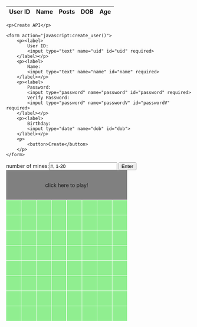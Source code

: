 <!-- Style (CSS) implementation of the map. -->
<style>
/* class to create the map's container; uses CSS grid dsiplay to partition off buttons */
.map-container { 
    width: 500px; /* this width and height is specified for mobile devices by default */
    height: 500px;
    right: 50px;

    display: grid;
    grid-template-columns: repeat(8, 1fr); /* fr is a special unit; learn more here: https://css-tricks.com/introduction-fr-css-unit/  */
    grid-template-rows: repeat(8, 1fr);
    gap: 1px 1px;
}

/* 
    CSS allows programmers to use media queries to change the size of classes based on the size of the device.
    This allows us to make it so that our website looks good on both mobile and desktop. If the width of the
    device is big enough, then the map will take up more of the screen.
*/
@media (min-width: 100px) { 
    .map-container {
        width: 50px;
        height: 50px;
        left: 20px
    }
}

/* styling for the map buttons themselves */
.map-blankbutton {
    width: 40px;
    height: 40px;
    border-radius: 0px;
    background-color: #90EE90;
    border: 0px solid black;
    font-size: 1.5fem;

    display: flex;
    justify-content: center;
    align-items: center;

    /* grid display allows programmer to specify how much of the grid an element should take up; these buttons will take up 1 row and 1 column */
    grid-column: span 1;
    grid-row: span 1;

    /* allows for smooth transition of properties and the "animation" effect to appear on hover */
    transition: all 0s; 
}

.map-zerobutton {
    width: 40px;
    height: 40px;
    border-radius: 0px;
    background-color: #D2B48C;
    border: 0px solid black;
    font-size: 1.5fem;

    display: flex;
    justify-content: center;
    align-items: center;

    /* grid display allows programmer to specify how much of the grid an element should take up; these buttons will take up 1 row and 1 column */
    grid-column: span 1;
    grid-row: span 1;

    /* allows for smooth transition of properties and the "animation" effect to appear on hover */
    transition: all 0s; 
}

.map-minebutton {
    width: 40px;
    height: 40px;
    border-radius: 0px;
    background-color: #AA4A44;
    border: 0px solid black;
    font-size: 1.5fem;

    display: flex;
    justify-content: center;
    align-items: center;

    /* grid display allows programmer to specify how much of the grid an element should take up; these buttons will take up 1 row and 1 column */
    grid-column: span 1;
    grid-row: span 1;

    /* allows for smooth transition of properties and the "animation" effect to appear on hover */
    transition: all 0s; 
}

.map-numberbutton {
    width: 40px;
    height: 40px;
    border-radius: 0px;
    background-color: #D2B48C;
    border: 0px solid black;
    font-size: 1.5fem;

    display: flex;
    justify-content: center;
    align-items: center;

    /* grid display allows programmer to specify how much of the grid an element should take up; these buttons will take up 1 row and 1 column */
    grid-column: span 1;
    grid-row: span 1;

    /* allows for smooth transition of properties and the "animation" effect to appear on hover */
    transition: all 0s; 
}

.map-longbutton {
    width: 328px;
    height: 80px;
    border-radius: 0px;
    background-color: #808080;
    border: 0px solid black;
    font-size: 1.5fem;

    display: flex;
    justify-content: center;
    align-items: center;

    /* grid display allows programmer to specify how much of the grid an element should take up; these buttons will take up 1 row and 1 column */
    grid-column: span 8;
    grid-row: span 2;

    /* allows for smooth transition of properties and the "animation" effect to appear on hover */
    transition: all 0s; 
}

/* darkens the background color on hover to create a selecting effect */
.map-blankbutton:hover {
    background-color: #373737;
}
.map-longbutton:hover {
    background-color: #373737;
}
</style>


<!-- HTML implementation of the map. 
    CSS sets 4 buttons (map-blankbutton) to a row
    All buttons have onclick JavaScript action
    All actions result in map-output.innerHTML change
-->
<div>
    <table>
    <thead>
    <tr>
        <th>User ID</th>
        <th>Name</th>
        <th>Posts</th>
        <th>DOB</th>
        <th>Age</th>
    </tr>
    </thead>
    <tbody id="result">
        <!-- javascript generated data -->
    </tbody>
    </table>

    <p>Create API</p>

    <form action="javascript:create_user()">
        <p><label>
            User ID:
            <input type="text" name="uid" id="uid" required>
        </label></p>
        <p><label>
            Name:
            <input type="text" name="name" id="name" required>
        </label></p>
        <p><label>
            Password:
            <input type="password" name="password" id="password" required>
            Verify Password:
            <input type="password" name="passwordV" id="passwordV" required>
        </label></p>
        <p><label>
            Birthday:
            <input type="date" name="dob" id="dob">
        </label></p>
        <p>
            <button>Create</button>
        </p>
    </form>
</div>

<div>
    number of mines:<input type="text" id="button" value="#, 1-20">
    <button type="button" onclick="enter()">Enter</button>
</div>

<div class="map-container">
    <div class="map-longbutton" id="reset" onclick="initialize()">click here to play!</div>
    <!--row 1-->
    <div class="map-blankbutton" id="b18"></div>
    <div class="map-blankbutton" id="b28"></div>
    <div class="map-blankbutton" id="b38"></div>
    <div class="map-blankbutton" id="b48"></div>
    <div class="map-blankbutton" id="b58"></div>
    <div class="map-blankbutton" id="b68"></div>
    <div class="map-blankbutton" id="b78"></div>
    <div class="map-blankbutton" id="b88"></div>
    <!--row 2-->
    <div class="map-blankbutton" id="b17"></div>
    <div class="map-blankbutton" id="b27"></div>
    <div class="map-blankbutton" id="b37"></div>
    <div class="map-blankbutton" id="b47"></div>
    <div class="map-blankbutton" id="b57"></div>
    <div class="map-blankbutton" id="b67"></div>
    <div class="map-blankbutton" id="b77"></div>
    <div class="map-blankbutton" id="b87"></div>
    <!--row 3-->
    <div class="map-blankbutton" id="b16"></div>
    <div class="map-blankbutton" id="b26"></div>
    <div class="map-blankbutton" id="b36"></div>
    <div class="map-blankbutton" id="b46"></div>
    <div class="map-blankbutton" id="b56"></div>
    <div class="map-blankbutton" id="b66"></div>
    <div class="map-blankbutton" id="b76"></div>
    <div class="map-blankbutton" id="b86"></div>
    <!--row 4-->
    <div class="map-blankbutton" id="b15"></div>
    <div class="map-blankbutton" id="b25"></div>
    <div class="map-blankbutton" id="b35"></div>
    <div class="map-blankbutton" id="b45"></div>
    <div class="map-blankbutton" id="b55"></div>
    <div class="map-blankbutton" id="b65"></div>
    <div class="map-blankbutton" id="b75"></div>
    <div class="map-blankbutton" id="b85"></div>
    <!--row 5-->
    <div class="map-blankbutton" id="b14"></div>
    <div class="map-blankbutton" id="b24"></div>
    <div class="map-blankbutton" id="b34"></div>
    <div class="map-blankbutton" id="b44"></div>
    <div class="map-blankbutton" id="b54"></div>
    <div class="map-blankbutton" id="b64"></div>
    <div class="map-blankbutton" id="b74"></div>
    <div class="map-blankbutton" id="b84"></div>
    <!--row 6-->
    <div class="map-blankbutton" id="b13"></div>
    <div class="map-blankbutton" id="b23"></div>
    <div class="map-blankbutton" id="b33"></div>
    <div class="map-blankbutton" id="b43"></div>
    <div class="map-blankbutton" id="b53"></div>
    <div class="map-blankbutton" id="b63"></div>
    <div class="map-blankbutton" id="b73"></div>
    <div class="map-blankbutton" id="b83"></div>
    <!--row 7-->
    <div class="map-blankbutton" id="b12"></div>
    <div class="map-blankbutton" id="b22"></div>
    <div class="map-blankbutton" id="b32"></div>
    <div class="map-blankbutton" id="b42"></div>
    <div class="map-blankbutton" id="b52"></div>
    <div class="map-blankbutton" id="b62"></div>
    <div class="map-blankbutton" id="b72"></div>
    <div class="map-blankbutton" id="b82"></div>
    <!--row 8-->
    <div class="map-blankbutton" id="b11"></div>
    <div class="map-blankbutton" id="b21"></div>
    <div class="map-blankbutton" id="b31"></div>
    <div class="map-blankbutton" id="b41"></div>
    <div class="map-blankbutton" id="b51"></div>
    <div class="map-blankbutton" id="b61"></div>
    <div class="map-blankbutton" id="b71"></div>
    <div class="map-blankbutton" id="b81"></div>
</div>

<!-- JavaScript (JS) implementation of the map(backend) -->
<script>
//user input
numines = null
function enter() {
    input = document.getElementById("button").value
    if (input > 0 && input < 21) {
        numines = input
    }
}
// score calculator
function score() {
    return String(Math.floor((numines ** 3) / (initialtime / 1000)))
}
// timer code
starttime = null
finaltime = null
min = 00
sec = 00
hsec = 00
function updatetime() {
    time = Math.floor((finaltime - starttime) / 10)
    initialtime = time
    min = Math.floor(time / 6000)
    if (min < 10) {
        min = "0" + String(min)
    }
    else {
        min = String(min)
    }
    time = time % 6000
    sec = Math.floor(time / 100)
    if (sec < 10) {
        sec = "0" + String(sec)
    }
    else {
        sec = String(sec)
    }
    time = time % 100
    hsec = time
    if (hsec < 10) {
        hsec = "0" + String(hsec)
    }
    else {
        hsec = String(hsec)
    }
    
    document.getElementById("reset").innerHTML = "congratulations! you won with a time of " + min + ":" + sec + "." + hsec + " and a score of " + score() + "! click here to reset." 
}

// minesweeper code
winstatus = null
mines = { // object storing ids and number of surrounding mines
    cord: {

    }
}
nums = [] // all possible ids
mids = [] // ids of mines

function addcords() {
    for (let i = 11; i < 90; i++) {
        if (String(i)[0] != "9" && String(i)[0] != "0") {
            if (String(i)[1] != "9" && String(i)[1] != "0") {
                mines.cord[i] = {"ms" : 0}
                nums.push(i)
            }
        }
    }
}
function placemines() { // adds ms value "9" in object
    while (mids.length < numines) { // place 10 mines
        r = Math.floor(Math.random() * 64)
        if (mines.cord[nums[r]]["ms"] == 0) { //avoid repeat mines
            mines.cord[nums[r]]["ms"] = 9
            mids.push(nums[r])
        }
    }
}
function calcmines() { // updates all other ms values in object
    dvals = [-11, -10, -9, -1, 1, 9, 10, 11]
    for (let i = 0; i < mids.length; i++) { //each mine
        for (let j = 0; j < dvals.length; j++) { //each difference value
            try { //in case coordinate does not exist
                mines.cord[mids[i] + dvals[j]]["ms"] += 1
                if (mines.cord[mids[i] + dvals[j]]["ms"] > 9){
                    mines.cord[mids[i] + dvals[j]]["ms"] -= 1
                }
            }
            catch(err) {
            }
        }
    }
}
function play() { // button functions and class
    if (numines == null) {
        return
    }
    for (let i = 0; i < nums.length; i++) {
        cord = String(nums[i])
        bname = document.getElementById("b" + cord)
        bname.className = "map-blankbutton"
        if (mines.cord[nums[i]]["ms"] == 0) {
            bname.className = "map-zerobutton"
        }
        else if (mines.cord[nums[i]]["ms"] == 9) {
            bname.addEventListener("click", mine.bind(null, cord))
        }
        else {
            bname.addEventListener("click", number.bind(null, cord)) //null is for specific button, cord is parameter in "number" function
        }
    }
    document.getElementById("reset").innerHTML = "" 
    document.getElementById("reset").onclick = null
    inprogress = true
    starttime = Date.now()
}
function number(cord) { // reveal number
    if (winstatus != null) {
        return
    }
    bname = document.getElementById("b" + String(cord))
    bname.className = "map-numberbutton"
    bname.innerHTML = String(mines.cord[String(cord)]["ms"])
    checkwin()
}
function mine() { // game over
    if (winstatus == true) {
        return
    }
    inprogress = false
    winstatus = false
    for (let i = 0; i < nums.length; i++) {
        cord = String(nums[i])
        bname = document.getElementById("b" + cord)
        if (mines.cord[nums[i]]["ms"] == 0) {
            bname.className = "map-zerobutton"
        }
        else if (mines.cord[nums[i]]["ms"] == 9) {
            bname.className = "map-minebutton"
        }
        else {
            bname.className = "map-numberbutton"
            bname.innerHTML = String(mines.cord[String(cord)]["ms"])
        }
    }
    bname = document.getElementById("reset")
    bname.innerHTML = "you lost! click here to reset."
    bname.addEventListener("click", function () {
        window.location.reload()
    })
}
function checkwin() {
    if (winstatus == false) {
        return
    }
    for (let i = 0; i < nums.length; i++) {
        cord = String(nums[i])
        bname = document.getElementById("b" + cord)
        if (mines.cord[nums[i]]["ms"] > 0 && mines.cord[nums[i]]["ms"] < 9) {
            if (bname.className == "map-blankbutton") {
                return
            }
        }
    }
    winstatus = true
    win()
}
function win() {
    for (let i = 0; i < nums.length; i++) {
        cord = String(nums[i])
        bname = document.getElementById("b" + cord)
        if (mines.cord[nums[i]]["ms"] == 9) {
            bname.className = "map-minebutton"
        }
        else {
            bname.className = "map-blankbutton"
            bname.addEventListener("click", null)
            bname.innerHTML = "🌸"
        }
    }
    bname = document.getElementById("reset")
    bname.addEventListener("click", function () {
        window.location.reload()
    })
    finaltime = Date.now()
    updatetime()
}
function initialize() {
    addcords()
    placemines()
    calcmines()
    play()
     
     
}

// prepare HTML result container for new output
const resultContainer = document.getElementById("result");
// prepare URL's to allow easy switch from deployment and localhost
//const url = "http://localhost:8086/api/players"
const url = "http://172.27.47.93:8086/api/players"
const create_fetch = url + '/create';
const read_fetch = url + '/';

// Load players on page entry
read_players();


// Display User Table, data is fetched from Backend Database
function read_players() {
    // prepare fetch options
    const read_options = {
        method: 'GET', // *GET, POST, PUT, DELETE, etc.
        mode: 'cors', // no-cors, *cors, same-origin
        cache: 'default', // *default, no-cache, reload, force-cache, only-if-cached
        credentials: 'omit', // include, *same-origin, omit
        headers: {
        'Content-Type': 'application/json'
        },
    };

    // fetch the data from API
    fetch(read_fetch, read_options)
        // response is a RESTful "promise" on any successful fetch
        .then(response => {
        // check for response errors
        if (response.status !== 200) {
            const errorMsg = 'Database read error: ' + response.status;
            console.log(errorMsg);
            const tr = document.createElement("tr");
            const td = document.createElement("td");
            td.innerHTML = errorMsg;
            tr.appendChild(td);
            resultContainer.appendChild(tr);
            return;
        }
        // valid response will have json data
        response.json().then(data => {
            console.log(data);
            for (let row in data) {
                console.log(data[row]);
                add_row(data[row]);
            }
        })
    })
    // catch fetch errors (ie ACCESS to server blocked)
    .catch(err => {
        console.error(err);
        const tr = document.createElement("tr");
        const td = document.createElement("td");
        td.innerHTML = err;
        tr.appendChild(td);
        resultContainer.appendChild(tr);
    });
}

function create_player(){
    //Validate Password (must be 6-20 characters in len)
    //verifyPassword("click");
    const body = {
        id: document.getElementById("id").value,
        name: document.getElementById("name").value,
        score: document.getElementById("score").value,
    };
    const requestOptions = {
        method: 'POST',
        body: JSON.stringify(body),
        headers: {
            "content-type": "application/json",
            'Authorization': 'Bearer my-token',
        },
    };

    // URL for Create API
    // Fetch API call to the database to create a new user
    fetch(create_fetch, requestOptions)
        .then(response => {
        // trap error response from Web API
        if (response.status !== 200) {
            const errorMsg = 'Database create error: ' + response.status;
            console.log(errorMsg);
            const tr = document.createElement("tr");
            const td = document.createElement("td");
            td.innerHTML = errorMsg;
            tr.appendChild(td);
            resultContainer.appendChild(tr);
            return;
        }
        // response contains valid result
        response.json().then(data => {
            console.log(data);
            //add a table row for the new/created userid
            add_row(data);
        })
    })
}

function add_row(data) {
    const tr = document.createElement("tr");
    const id = document.createElement("td");
    const name = document.createElement("td");
    const score = document.createElement("td")


    // obtain data that is specific to the API
    id.innerHTML = data.id; 
    name.innerHTML = data.name; 
    score.innerHTML = data.score; 

    // add HTML to container
    tr.appendChild(id);
    tr.appendChild(name);
    tr.appendChild(score);

    resultContainer.appendChild(tr);
}

</script>